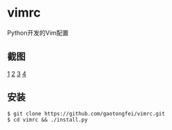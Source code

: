 # vimrc

Python开发的Vim配置

## 截图

[1](/screenshots/1.png)
[2](/screenshots/2.png)
[3](/screenshots/3.png)
[4](/screenshots/4.png)

## 安装

```
$ git clone https://github.com/gaotongfei/vimrc.git
$ cd vimrc && ./install.py
```
